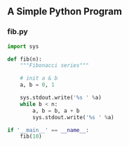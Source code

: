 
## A Simple Python Program

### fib.py

``` python
import sys

def fib(n):
    """Fibonacci series"""

    # init a & b
    a, b = 0, 1

    sys.stdout.write('%s ' %a)
    while b < n:
        a, b = b, a + b
        sys.stdout.write('%s ' %a)

if '__main__' == __name__:
    fib(10)
```

